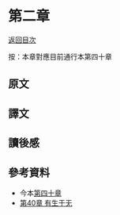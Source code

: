 # 第二章

[返回目次](index.md)

按：本章對應目前通行本第四十章

## 原文



## 譯文



## 讀後感



## 參考資料

* 今本[第四十章](https://www.daodejing.org/40.html)
* [第40章 有生于无](https://www.5000yan.com/40.html)